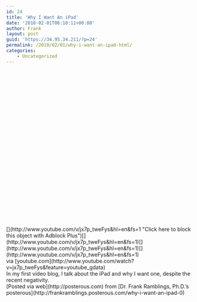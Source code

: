 ```yaml
---
id: 24
title: 'Why I Want An iPad'
date: '2010-02-01T06:10:11+00:00'
author: Frank
layout: post
guid: 'https://34.95.34.211/?p=24'
permalink: /2010/02/01/why-i-want-an-ipad-html/
categories:
    - Uncategorized
---
```


<div src="v5"><div class="posterous_autopost"><div class="posterous_bookmarklet_entry"> <object height="417" width="500"><param name="movie" value="http://www.youtube.com/v/jx7p_tweFys&hl=en&fs=1"></param><param name="wmode" value="window"></param><param name="allowFullScreen" value="true"></param><param name="allowscriptaccess" value="always"></param><embed allowfullscreen="true" allowscriptaccess="always" height="417" src="http://www.youtube.com/v/jx7p_tweFys&hl=en&fs=1" type="application/x-shockwave-flash" width="500" wmode="window"></embed>[](http://www.youtube.com/v/jx7p_tweFys&hl=en&fs=1 "Click here to block this object with Adblock Plus")[](http://www.youtube.com/v/jx7p_tweFys&hl=en&fs=1)[](http://www.youtube.com/v/jx7p_tweFys&hl=en&fs=1)[](http://www.youtube.com/v/jx7p_tweFys&hl=en&fs=1)</object><div class="posterous_quote_citation">via [youtube.com](http://www.youtube.com/watch?v=jx7p_tweFys&feature=youtube_gdata)</div>In my first video blog, I talk about the iPad and why I want one, despite the recent negativity.

</div> [Posted via web](http://posterous.com) from [Dr. Frank Ramblings, Ph.D.’s posterous](http://frankramblings.posterous.com/why-i-want-an-ipad-0)

</div></div>